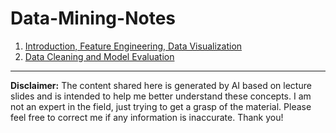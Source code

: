 # Data-Mining-Notes

1. [Introduction, Feature Engineering, Data Visualization](Introduction_Feature_Engineering_Data_Visualization.md)
2. [Data Cleaning and Model Evaluation](Data_Cleaning_and_Model_Evaluation.md)

---
**Disclaimer:** The content shared here is generated by AI based on lecture slides and is intended to help me better understand these concepts. I am not an expert in the field, just trying to get a grasp of the material. Please feel free to correct me if any information is inaccurate. Thank you!
